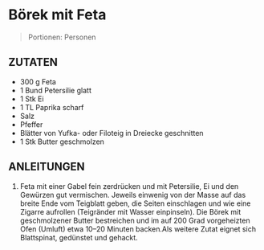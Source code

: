 # Börek mit Feta

> Portionen:  Personen

## ZUTATEN
* 300 g Feta
* 1 Bund Petersilie glatt
* 1 Stk Ei
* 1 TL Paprika scharf
* Salz
* Pfeffer
* Blätter von Yufka- oder Filoteig in Dreiecke geschnitten
* 1 Stk Butter geschmolzen


## ANLEITUNGEN

1. Feta mit einer Gabel fein zerdrücken und mit Petersilie, Ei und den Gewürzen gut vermischen. Jeweils einwenig von der Masse auf das breite Ende vom Teigblatt geben, die Seiten einschlagen und wie eine Zigarre aufrollen (Teigränder mit Wasser einpinseln). Die Börek mit geschmolzener Butter bestreichen und im auf 200 Grad vorgeheizten Ofen (Umluft) etwa 10–20 Minuten backen.Als weitere Zutat eignet sich Blattspinat, gedünstet und gehackt.
